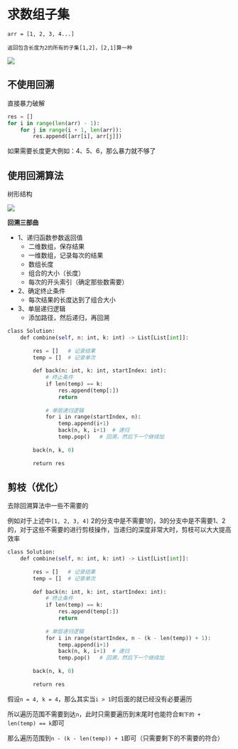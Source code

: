 # 求数组子集

```
arr = [1, 2, 3, 4...]

返回包含长度为2的所有的子集[1,2]，[2,1]算一种
```

![](Pasted%20image%2020221207165527.png)

## 不使用回溯

直接暴力破解

```python
res = []
for i in range(len(arr) - 1):
	for j in range(i + 1, len(arr)):
		res.append([arr[i], arr[j]])
```

如果需要长度更大例如：4、5、6，那么暴力就不够了

## 使用回溯算法

树形结构

![](Pasted%20image%2020221207174023.png)


**回溯三部曲**
- 1、递归函数参数返回值
	- 二维数组，保存结果
	- 一维数组，记录每次的结果
	- 数组长度
	- 组合的大小（长度）
	- 每次的开头索引（确定那些数需要）
- 2、确定终止条件
	- 每次结果的长度达到了组合大小
- 3、单层递归逻辑
	- 添加路径，然后递归，再回溯

```python
class Solution:
	def combine(self, n: int, k: int) -> List[List[int]]:
	
		res = []   # 记录结果
		temp = []  # 记录单次
	
		def back(n: int, k: int, startIndex: int):
			# 终止条件
			if len(temp) == k:
				res.append(temp[:])
				return
	
			# 单层递归逻辑
			for i in range(startIndex, n):
				temp.append(i+1)
				back(n, k, i+1)  # 递归
				temp.pop()   # 回溯，然后下一个继续加
	
		back(n, k, 0)
	
		return res
```

## 剪枝（优化）

去除回溯算法中一些不需要的

例如对于上述中`[1, 2, 3, 4]`  2的分支中是不需要1的，3的分支中是不需要1、2的，对于这些不需要的进行剪枝操作，当递归的深度非常大时，剪枝可以大大提高效率

```python
class Solution:
	def combine(self, n: int, k: int) -> List[List[int]]:
	
		res = []   # 记录结果
		temp = []  # 记录单次
	
		def back(n: int, k: int, startIndex: int):
			# 终止条件
			if len(temp) == k:
				res.append(temp[:])
				return
	
			# 单层递归逻辑
			for i in range(startIndex, n - (k - len(temp)) + 1): 
				temp.append(i+1)
				back(n, k, i+1)  # 递归
				temp.pop()   # 回溯，然后下一个继续加
	
		back(n, k, 0)
	
		return res
```

假设`n = 4, k = 4`，那么其实当`i > 1`时后面的就已经没有必要遍历

所以遍历范围不需要到达`n`，此时只需要遍历到末尾时也能符合`剩下的 + len(temp) == k`即可

那么遍历范围到`n - (k - len(temp)) + 1`即可（只需要剩下的不需要的符合）


